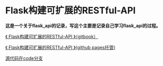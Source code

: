 
# Flask构建可扩展的RESTful-API

**这是一个关于flask_api的记录，写这个主要是记录自己学习flask_api的过程。**


[《 Flask构建可扩展的RESTful-API 》（gitbook）](https://flask-api.gitbook.io/api/) 

[《 Flask构建可扩展的RESTful-API 》(github pages托管)](https://github.com/itswl/flask_api) 

[源代码在code分支](https://github.com/itswl/flask_api/tree/code)
